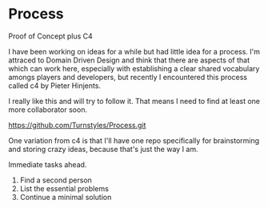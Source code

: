 # Process
Proof of Concept plus C4

I have been working on ideas for a while but had little idea for a process. I'm attraced to Domain Driven Design and think that there are aspects of that which can work here, especially with establishing a clear shared vocabulary amongs players and developers, but recently I encountered this process called c4 by Pieter Hinjents.

I really like this and will try to follow it. That means I need to find at least one more collaborator soon.

https://github.com/Turnstyles/Process.git

One variation from c4 is that I'll have one repo specifically for brainstorming and storing crazy ideas, because that's just the way I am.

Immediate tasks ahead.
  1. Find a second person
  2. List the essential problems
  3. Continue a minimal solution
